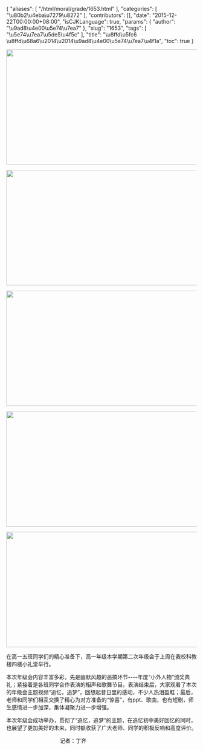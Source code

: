 {
    "aliases": [
        "/html/moral/grade/1653.html"
    ],
    "categories": [
        "\u80b2\u4eba\u7279\u8272"
    ],
    "contributors": [],
    "date": "2015-12-22T00:00:00+08:00",
    "isCJKLanguage": true,
    "params": {
        "author": "\u9ad8\u4e00\u5e74\u7ea7"
    },
    "slug": "1653",
    "tags": [
        "\u5e74\u7ea7\u5de5\u4f5c"
    ],
    "title": "\u8ffd\u5fc6 \u8ffd\u68a6\u2014\u2014\u9ad8\u4e00\u5e74\u7ea7\u4f1a",
    "toc": true
}


<img
    src="https://cdn.tfls.online/mirror/full/6438f3206644500cdc2d753fb170f286cf13cba4.jpg"
    style="display:block;margin-left:auto;margin-right:auto;"
    decoding="async"
    fetchpriority="auto"
    loading="lazy"
    height="304"
    width="600"
/>





<img
    src="https://cdn.tfls.online/mirror/full/d66b084a8ae35720fc4840321eee50575dee67f3.jpg"
    style="display:block;margin-left:auto;margin-right:auto;"
    decoding="async"
    fetchpriority="auto"
    loading="lazy"
    height="304"
    width="600"
/>





<img
    src="https://cdn.tfls.online/mirror/full/453497ed1743ce95ba1a8d51a41d85ca0d20e9a4.jpg"
    style="display:block;margin-left:auto;margin-right:auto;"
    decoding="async"
    fetchpriority="auto"
    loading="lazy"
    height="304"
    width="600"
/>





<img
    src="https://cdn.tfls.online/mirror/full/61feba786aac975f06622da27090457c6809ce0f.jpg"
    style="display:block;margin-left:auto;margin-right:auto;"
    decoding="async"
    fetchpriority="auto"
    loading="lazy"
    height="304"
    width="600"
/>





<img
    src="https://cdn.tfls.online/mirror/full/49e7063d930dee66a12e3e4224cc45c27ddb327c.jpg"
    style="display:block;margin-left:auto;margin-right:auto;"
    decoding="async"
    fetchpriority="auto"
    loading="lazy"
    height="304"
    width="600"
/>







在高一五班同学们的精心准备下，高一年级本学期第二次年级会于上周在我校科教楼四楼小礼堂举行。




本次年级会内容丰富多彩，先是幽默风趣的恶搞环节----年度“小外人物”颁奖典礼；紧接着是各班同学合作表演的相声和歌舞节目。表演结束后，大家观看了本次的年级会主题视频“追忆，追梦”，回想起昔日里的感动，不少人热泪盈眶；最后，老师和同学们相互交换了精心为对方准备的“惊喜”，有ppt、歌曲，也有短剧，师生感情进一步加深，集体凝聚力进一步增强。




本次年级会成功举办，贯彻了“追忆，追梦”的主题，在追忆初中美好回忆的同时，也展望了更加美好的未来，同时额收获了广大老师、同学的积极反响和高度评价。



                                    记者：丁齐  

